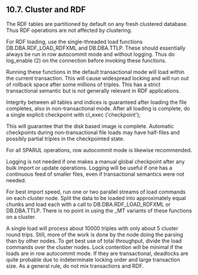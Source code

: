 <div>

<div>

<div>

<div>

## 10.7. Cluster and RDF

</div>

</div>

</div>

The RDF tables are partitioned by default on any fresh clustered
database. Thus RDF operations are not affected by clustering.

For RDF loading, use the single-threaded load functions
DB.DBA.RDF_LOAD_RDFXML and DB.DBA.TTLP. These should essentially always
be run in row autocommit mode and without logging. Thus do log_enable
(2) on the connection before invoking these functions.

Running these functions in the default transactional mode will load
within the current transaction. This will cause widespread locking and
will run out of rollback space after some millions of triples. This has
a strict transactional semantic but is not generally relevant in RDF
applications.

Integrity between all tables and indices is guaranteed after loading the
file completes, also in non-transactional mode. After all loading is
complete, do a single explicit checkpoint with cl_exec ('checkpoint');

This will guarantee that the disk based image is complete. Automatic
checkpoints during non-transactional file loads may have half-files and
possibly partial triples in the checkpointed state.

For all SPARUL operations, row autocommit mode is likewise recommended.

Logging is not needed if one makes a manual global checkpoint after any
bulk import or update operations. Logging will be useful if one has a
continuous feed of smaller files, even if transactional semantics were
not needed.

For best import speed, run one or two parallel streams of load commands
on each cluster node. Split the data to be loaded into approximately
equal chunks and load each with a call to DB.DBA.RDF_LOAD_RDFXML or
DB.DBA.TTLP. There is no point in using the \_MT variants of these
functions on a cluster.

A single load will process about 10000 triples with only about 5 cluster
round trips. Still, more of the work is done by the node doing the
parsing than by other nodes. To get best use of total throughput, divide
the load commands over the cluster nodes. Lock contention will be
minimal if the loads are in row autocommit mode. If they are
transactional, deadlocks are quite probable due to indeterminate locking
order and large transaction size. As a general rule, do not mix
transactions and RDF.

</div>
